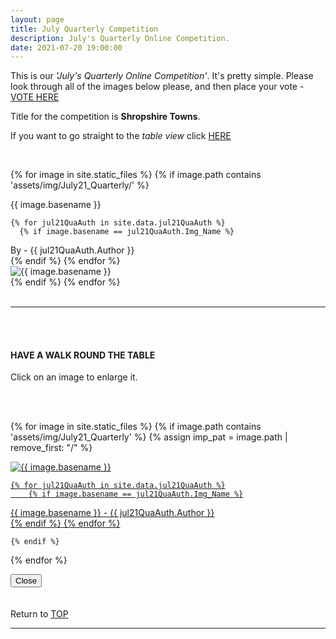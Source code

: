 ```yaml
---
layout: page
title: July Quarterly Competition
description: July's Quarterly Online Competition.
date: 2021-07-20 19:00:00
---
```



This is our _'July's Quarterly Online Competition'_. It's pretty simple. Please look through all of the images below please, and then place your vote - <a target="_blank" href="https://surveyhero.com/c/1ec397f8">VOTE HERE</a> 


<p>Title for the competition is <strong>Shropshire Towns</strong>. </p> 

If you want to go straight to the *table view* click <a href="#tableView">HERE</a>

<!-- <br>
## !! VOTING IS NOW CLOSED !!
<br> -->

<br>

<!-- This loops through all the images in specified folder -->
{% for image in site.static_files %}
    {% if image.path contains 'assets/img/July21_Quarterly/' %}
<div class="Number">{{ image.basename }}</div>

<!-- This runs and checks if there is a matching author in the file -->
    {% for jul21QuaAuth in site.data.jul21QuaAuth %}
      {% if image.basename == jul21QuaAuth.Img_Name %}
<div class="subName">By - {{ jul21QuaAuth.Author }}</div>
      {% endif %}
    {% endfor %}


<div>
    <img class="col three Comp_Img" src="{{ site.baseurl }}{{ image.path }}" alt="{{ image.basename }}">
</div>
    {% endif %}
{% endfor %}



<br>
<br>

<hr id="tableView">

<br>
<br>

<div class="col three caption">
    <h4>HAVE A WALK ROUND THE TABLE </h4>
    <p>Click on an image to enlarge it.</p>    
</div>

<br>
<br>


<!-- MASONARY GRID -->
<div class="full-width">
	<div class="grid">

{% for image in site.static_files %}
    {% if image.path contains 'assets/img/July21_Quarterly' %}
        {% assign imp_pat = image.path | remove_first: "/" %}
<div class="grid__item" data-size="1280x1280">  
    <a href="{{ site.baseurl }}{{ image.path }}" class="img-wrap" alt="{{ image.basename }}">
        <img src="{{ site.baseurl }}{{ image.path }}" alt="{{ image.basename }}" />

    {% for jul21QuaAuth in site.data.jul21QuaAuth %}
        {% if image.basename == jul21QuaAuth.Img_Name %}
<div class="description description--grid">{{ image.basename }} - {{ jul21QuaAuth.Author }}</div>
        {% endif %}
    {% endfor %}

</a>
</div>

    {% endif %}
{% endfor %}
	</div>

<!-- /grid -->
<div class="preview">
	<button class="action action--close"><i class="fa fa-times"></i><span class="text-hidden">Close</span></button>
	<div class="description description--preview"></div>
</div>
</div>
<!-- MASONARY GRID END -->

<br>
<br>

<div class="col three caption">
    Return to <a href="#top">TOP</a>
</div>

<hr>





